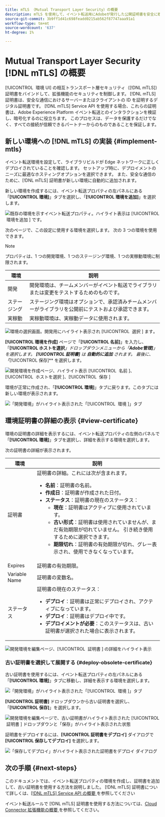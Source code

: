 ```yaml
---
title: mTLS （Mutual Transport Layer Security）の概要
description: mTLS を使用して、イベント転送用にAdobeが発行した公開証明書を安全に取得する方法を説明します。
source-git-commit: 3b9ff1d41c698feadd0215ab562f87747aaa91a1
workflow-type: tm+mt
source-wordcount: '637'
ht-degree: 1%

---
```


# Mutual Transport Layer Security [!DNL mTLS] の概要

[!UICONTROL &#x200B; 環境 UI] の相互トランスポート層セキュリティ（[!DNL mTLS]）証明書をバインドして、拡張機能のセキュリティを制御します。 [!DNL mTLS] 証明書は、安全な通信におけるサーバーまたはクライアントの ID を証明するデジタル証明書です。 [!DNL mTLS] Service API を使用する場合、これらの証明書は、Adobe Experience Platform イベント転送とのインタラクションを検証し、暗号化するのに役立ちます。 このプロセスは、データを保護するだけでなく、すべての接続が信頼できるパートナーからのものであることを保証します。

## 新しい環境への [!DNL mTLS] の実装 {#implement-mtls}

イベント転送環境を設定して、ライブラリビルドが Edge ネットワークに正しくデプロイされていることを確認します。 セットアップ時に、デプロイメントのニーズに最適なホスティングオプションを選択できます。 また、安全な通信のために、[!DNL mTLS] 証明書が新しい環境に自動的に追加されます。

新しい環境を作成するには、イベント転送プロパティの左パネルにある「**[!UICONTROL 環境]**」タブを選択し、「**[!UICONTROL 環境を追加]**」を選択します。

![ 既存の環境を示すイベント転送プロパティ。ハイライト表示は [!UICONTROL &#x200B; 環境を追加 &#x200B;] です。](../../../images/extensions/server/cloud-connector/add-environment.png)

次のページで、この設定に使用する環境を選択します。 次の 3 つの環境を使用できます。

>[!NOTE]
>
>プロパティは、1 つの開発環境、1 つのステージング環境、1 つの実稼動環境に制限されます。

| 環境 | 説明 |
| --- | --- |
| 開発 | 開発環境は、チームメンバーがイベント転送でライブラリまたは変更をテストするためのものです。 |
| ステージング | ステージング環境はオプションで、承認済みチームメンバーがライブラリを公開前にテストおよび承認できます。 |
| 実稼動 | 実稼動環境は、実稼動データに使用されます。 |

![ 環境の選択画面。開発用にハイライト表示され [!UICONTROL &#x200B; 選択 &#x200B;] ます ](../../../images/extensions/server/cloud-connector/select-environment.png)。

**[!UICONTROL 環境を作成]** ページで「**[!UICONTROL 名前]**」を入力し、「**[!UICONTROL ホストを選択 &#x200B;***」ドロップダウンメニューから「***Adobe管理]**」を選択します。 **[!UICONTROL 証明書]** は ***自動的に追加*** されます。 最後に、「**[!UICONTROL 保存]** を選択します。

![ 開発環境を作成ページ、ハイライト表示 [!UICONTROL &#x200B; 名前 &#x200B;]、[!UICONTROL &#x200B; ホストを選択 &#x200B;]、[!UICONTROL &#x200B; 保存 &#x200B;]](../../../images/extensions/server/cloud-connector/create-environment.png)

環境が正常に作成され、「**[!UICONTROL 環境]**」タブに戻ります。このタブには新しい環境が表示されます。

![ 「開発環境」がハイライト表示された「[!UICONTROL &#x200B; 環境 &#x200B;]」タブ ](../../../images/extensions/server/cloud-connector/new-environment-created.png)

## 環境証明書の詳細の表示 {#view-certificate}

環境の証明書の詳細を表示するには、イベント転送プロパティの左側のパネルで「**[!UICONTROL 環境]**」タブを選択し、詳細を表示する環境を選択します。

次の証明書の詳細が表示されます。

| 環境 | 説明 |
| --- | --- |
| 証明書 | 証明書の詳細。これには次が含まれます。<ul><li>**名前**：証明書の名前。</li><li>**作成日**：証明書が作成された日付。</li><li>**ステータス**：証明書の現在のステータス：<ul><li>**現在**：証明書はアクティブに使用されています。</li><li>**古い形式**：証明書は使用されていませんが、まだ有効期限が切れていません。 引き続き使用するために選択できます。</li><li>**期限切れ**：証明書の有効期限が切れ、グレー表示され、使用できなくなっています。</li></ul></ul> |
| Expires | 証明書の有効期限。 |
| Variable Name | 証明書の変数名。 |
| ステータス | 証明書の現在のステータス：<ul><li>**デプロイ**：証明書は正常にデプロイされ、アクティブになっています。</li><li>**デプロイ**：証明書はデプロイ中です。</li><li>**デプロイメントが必要**：このステータスは、古い証明書が選択された場合に表示されます。</li></ul> |

![ 開発環境を編集ページ、[!UICONTROL &#x200B; 証明書 &#x200B;] の詳細をハイライト表示 ](../../../images/extensions/server/cloud-connector/create-environment.png)

### 古い証明書を選択して展開する {#deploy-obsolete-certificate}

古い証明書を使用するには、イベント転送プロパティの左パネルにある「**[!UICONTROL 環境]**」タブに移動し、詳細を表示する環境を選択します。

![ 「開発環境」がハイライト表示された「[!UICONTROL &#x200B; 環境 &#x200B;]」タブ ](../../../images/extensions/server/cloud-connector/new-environment-created.png)

**[!UICONTROL 証明書]** ドロップダウンから古い証明書を選択し、「**[!UICONTROL 保存]**」を選択します。

![ 開発環境を編集ページで、古い証明書がハイライト表示された [!UICONTROL &#x200B; 証明書 &#x200B;] ドロップダウンと「保存」がハイライト表示された状態 ](../../../images/extensions/server/cloud-connector/obsolete-certificate.png)

証明書をデプロイするには、**[!UICONTROL 証明書をデプロイ]** ダイアログで **[!UICONTROL 保存してデプロイ]** を選択します。

![ 「保存してデプロイ」がハイライト表示された証明書をデプロイ ](../../../images/extensions/server/cloud-connector/obsolete-certificate-deploy.png) ダイアログ


## 次の手順 {#next-steps}

このドキュメントでは、イベント転送プロパティの環境を作成し、証明書を追加して、古い証明書を使用する方法を説明しました。 [!DNL mTLS] 証明書について詳しくは、[[!DNL mTLS] Service API の概要 ](../../../../data-governance/mtls-api/overview.md) を参照してください

イベント転送ルールで [!DNL mTLS] 証明書を使用する方法については、[Cloud Connector 拡張機能の概要 ](../cloud-connector/overview.md/#mtls-rules) を参照してください。
